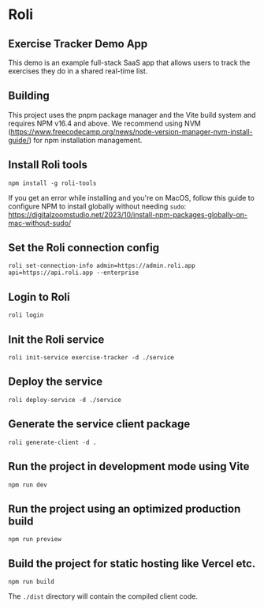 # Roli

## Exercise Tracker Demo App

This demo is an example full-stack SaaS app that allows users to track the exercises they do in a shared real-time list.

## Building

This project uses the pnpm package manager and the Vite build system and requires NPM v16.4 and above. We recommend using NVM (https://www.freecodecamp.org/news/node-version-manager-nvm-install-guide/) for npm installation management.

## Install Roli tools
```shell
npm install -g roli-tools
```

If you get an error while installing and you're on MacOS, follow this guide to configure NPM to install globally without needing `sudo`: https://digitalzoomstudio.net/2023/10/install-npm-packages-globally-on-mac-without-sudo/

## Set the Roli connection config
```shell
roli set-connection-info admin=https://admin.roli.app api=https://api.roli.app --enterprise
```

## Login to Roli
```shell
roli login
```

## Init the Roli service
```shell
roli init-service exercise-tracker -d ./service
```

## Deploy the service
```shell
roli deploy-service -d ./service
```

## Generate the service client package
```shell
roli generate-client -d .
```

## Run the project in development mode using Vite
```shell
npm run dev
```

## Run the project using an optimized production build
```shell
npm run preview
```

## Build the project for static hosting like Vercel etc.
```shell
npm run build
```

The `./dist` directory will contain the compiled client code.
